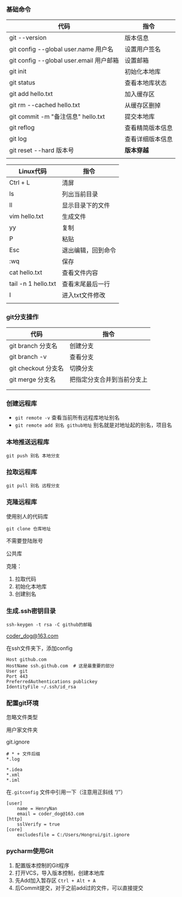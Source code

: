 ### 基础命令



| 代码                                    | 指令             |
| --------------------------------------- | ---------------- |
| git --version                           | 版本信息         |
| git config --global user.name 用户名    | 设置用户签名     |
| git config --global user.email 用户邮箱 | 设置邮箱         |
| git init                                | 初始化本地库     |
| git status                              | 查看本地库状态   |
| git add hello.txt                       | 加入缓存区       |
| git rm --cached hello.txt               | 从缓存区删掉     |
| git commit -m "备注信息" hello.txt      | 提交本地库       |
| git reflog                              | 查看精简版本信息 |
| git log                                 | 查看详细版本信息 |
| git reset --hard 版本号                 | **版本穿越**     |
|                                         |                  |





| Linux代码           | 指令               |
| ------------------- | ------------------ |
| Ctrl + L            | 清屏               |
| ls                  | 列出当前目录       |
| ll                  | 显示目录下的文件   |
| vim hello.txt       | 生成文件           |
| yy                  | 复制               |
| P                   | 粘贴               |
| Esc                 | 退出编辑，回到命令 |
| :wq                 | 保存               |
| cat hello.txt       | 查看文件内容       |
| tail -n 1 hello.txt | 查看末尾最后一行   |
| I                   | 进入txt文件修改    |
|                     |                    |



### git分支操作

| 代码                | 指令                       |
| ------------------- | -------------------------- |
| git branch 分支名   | 创建分支                   |
| git branch -v       | 查看分支                   |
| git checkout 分支名 | 切换分支                   |
| git merge 分支名    | 把指定分支合并到当前分支上 |
|                     |                            |
|                     |                            |



### 创建远程库

- `git remote -v` 查看当前所有远程库地址别名
- `git remote add 别名 github地址`      别名就是对地址起的别名，项目名 



### 本地推送远程库

`git push 别名 本地分支`

### 拉取远程库

`git pull 别名 远程分支` 

### 克隆远程库

使用别人的代码库

`git clone 仓库地址`

不需要登陆账号

公共库

克隆：

1. 拉取代码
2. 初始化本地库
3. 创建别名



### 生成.ssh密钥目录

`ssh-keygen -t rsa -C github的邮箱`

coder_dog@163.com

在ssh文件夹下，添加config

```
Host github.com
HostName ssh.github.com  # 这是最重要的部分
User git
Port 443
PreferredAuthentications publickey
IdentityFile ~/.ssh/id_rsa

```



### 配置git环境

忽略文件类型

用户家文件夹

git.ignore

```
# * + 文件后缀
*.log

*.idea
*.xml
*.iml

```

在`.gitconfig` 文件中引用一下（注意用正斜线 “/”）

```
[user]
	name = HenryNan
	email = coder_dog@163.com
[http]
	sslVerify = true
[core]
	excludesfile = C:/Users/Hongrui/git.ignore

```

### pycharm使用Git

1. 配置版本控制的Git程序
2. 打开VCS，导入版本控制，创建本地库
3. 先Add加入暂存区    `Ctrl + Alt + A`
4. 后Commit提交，对于之前add过的文件，可以直接提交





